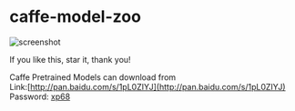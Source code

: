 # caffe-model-zoo
![screenshot](https://user-images.githubusercontent.com/21311442/33640664-cbcbeff2-da6c-11e7-97c8-1ad8d7fdf4c0.png)

If you like this, star it, thank you!

Caffe Pretrained Models can download from  
Link:[http://pan.baidu.com/s/1pL0ZIYJ](http://pan.baidu.com/s/1pL0ZIYJ)  
Password: [xp68]()
